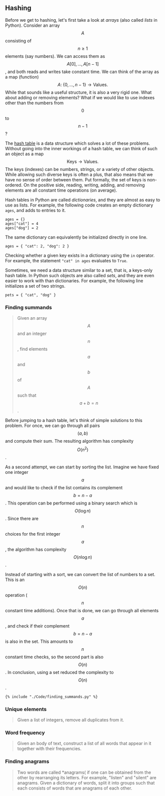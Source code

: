 ## Hashing

Before we get to hashing, let's first take a look at *arrays* (also called *lists* in Python). Consider an array $$A$$ consisting of $$n \geq 1$$ elements (say numbers). We can access them as $$A[0], \dots, A[n-1]$$, and both reads and writes take constant time. We can think of the array as a map (function)
$$
A \colon\; \{ 0, \dots, n-1 \} \longrightarrow \textrm{Values}.
$$
While that sounds like a useful structure, it is also a very rigid one. What about adding or removing elements? What if we would like to use indexes other than the numbers from $$0$$ to $$n-1$$?

The [hash table](http://en.wikipedia.org/wiki/Hash_table) is a data structure which solves a lot of these problems. Without going into the inner workings of a hash table, we can think of such an object as a map
$$
\textrm{Keys} \longrightarrow \textrm{Values}.
$$
The keys (indexes) can be numbers, strings, or a variety of other objects. While allowing such diverse keys is often a plus, that also means that we have no sense of order between them. Put formally, the set of keys is non-ordered. On the positive side, reading, writing, adding, and removing elements are all constant time operations (on average).

Hash tables in Python are called *dictionaries*, and they are almost as easy to use as lists. For example, the following code creates an empty dictionary ```ages```, and adds to entries to it.
```
ages = {}
ages["cat"] = 4
ages["dog"] = 2
```
The same dictionary can equivalently be initialized directly in one line.
```
ages = { "cat": 2, "dog": 2 }
```
Checking whether a given key exists in a dictionary using the ```in``` operator. For example, the statement ```"cat" in ages``` evaluates to ```True```.

Sometimes, we need a data structure similar to a set, that is, a keys-only hash table. In Python such objects are also called *sets*, and they are even easier to work with than dictionaries. For example, the following line initializes a set of two strings.
```
pets = { "cat", "dog" }
```


### Finding summands

> Given an array $$A$$ and an integer $$n$$, find elements $$a$$ and $$b$$ of $$A$$ such that $$a + b = n$$.

Before jumping to a hash table, let's think of simple solutions to this problem. For once, we can go through all pairs $$(a, b)$$ and compute their sum. The resulting algorithm has complexity $$O(n^2)$$.

As a second attempt, we can start by sorting the list. Imagine we have fixed one integer $$a$$ and would like to check if the list contains its complement $$b = n - a$$. This operation can be performed using a binary search which is $$O(\log n)$$. Since there are $$n$$ choices for the first integer $$a$$, the algorithm has complexity $$O(n \log n)$$.

Instead of starting with a sort, we can convert the list of numbers to a set. This is an $$O(n)$$ operation ($$n$$ constant time additions). Once that is done, we can go through all elements $$a$$, and check if their complement $$b = n - a$$ is also in the set. This amounts to $$n$$ constant time checks, so the second part is also $$O(n)$$. In conclusion, using a set reduced the complexity to $$O(n)$$.

```
{% include "./Code/finding_summands.py" %}
```


### Unique elements

> Given a list of integers, remove all duplicates from it.


### Word frequency

> Given an body of text, construct a list of all words that appear in it together with their frequencies.


### Finding anagrams

> Two words are called *anagrams( if one can be obtained from the other by rearranging its letters. For example, "listen" and "silent" are anagrams. Given a dictionary of words, split it into groups such that each consists of words that are anagrams of each other.
